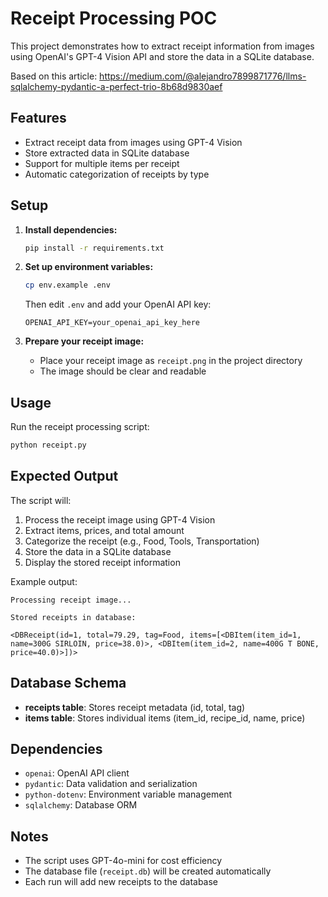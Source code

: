 # Receipt Processing POC

This project demonstrates how to extract receipt information from images using OpenAI's GPT-4 Vision API and store the data in a SQLite database.

Based on this article: https://medium.com/@alejandro7899871776/llms-sqlalchemy-pydantic-a-perfect-trio-8b68d9830aef

## Features

- Extract receipt data from images using GPT-4 Vision
- Store extracted data in SQLite database
- Support for multiple items per receipt
- Automatic categorization of receipts by type

## Setup

1. **Install dependencies:**
   ```bash
   pip install -r requirements.txt
   ```

2. **Set up environment variables:**
   ```bash
   cp env.example .env
   ```
   Then edit `.env` and add your OpenAI API key:
   ```
   OPENAI_API_KEY=your_openai_api_key_here
   ```

3. **Prepare your receipt image:**
   - Place your receipt image as `receipt.png` in the project directory
   - The image should be clear and readable

## Usage

Run the receipt processing script:
```bash
python receipt.py
```

## Expected Output

The script will:
1. Process the receipt image using GPT-4 Vision
2. Extract items, prices, and total amount
3. Categorize the receipt (e.g., Food, Tools, Transportation)
4. Store the data in a SQLite database
5. Display the stored receipt information

Example output:
```
Processing receipt image...

Stored receipts in database:

<DBReceipt(id=1, total=79.29, tag=Food, items=[<DBItem(item_id=1, name=300G SIRLOIN, price=38.0)>, <DBItem(item_id=2, name=400G T BONE, price=40.0)>])>
```

## Database Schema

- **receipts table**: Stores receipt metadata (id, total, tag)
- **items table**: Stores individual items (item_id, recipe_id, name, price)

## Dependencies

- `openai`: OpenAI API client
- `pydantic`: Data validation and serialization
- `python-dotenv`: Environment variable management
- `sqlalchemy`: Database ORM

## Notes

- The script uses GPT-4o-mini for cost efficiency
- The database file (`receipt.db`) will be created automatically
- Each run will add new receipts to the database 